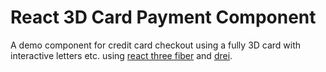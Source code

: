 # React 3D Card Payment Component

A demo component for credit card checkout using a fully 3D card with interactive letters etc. using [react three fiber](https://github.com/pmndrs/react-three-fiber) and [drei](https://github.com/pmndrs/drei).
